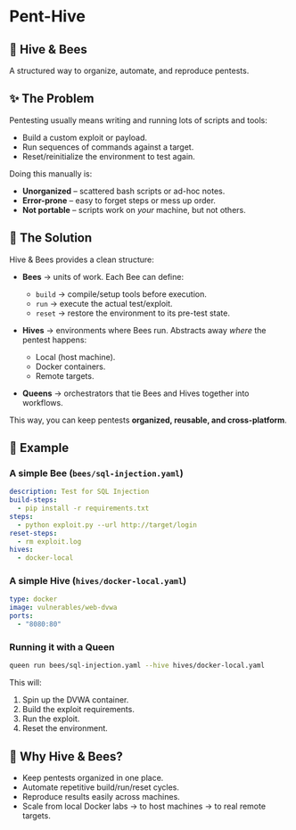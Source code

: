 # Pent-Hive

## 🐝 Hive & Bees

A structured way to organize, automate, and reproduce pentests.

## ✨ The Problem

Pentesting usually means writing and running lots of scripts and tools:

* Build a custom exploit or payload.
* Run sequences of commands against a target.
* Reset/reinitialize the environment to test again.

Doing this manually is:

* **Unorganized** – scattered bash scripts or ad-hoc notes.
* **Error-prone** – easy to forget steps or mess up order.
* **Not portable** – scripts work on *your* machine, but not others.

## 🐝 The Solution

Hive & Bees provides a clean structure:

* **Bees** → units of work.
  Each Bee can define:

  * `build` → compile/setup tools before execution.
  * `run` → execute the actual test/exploit.
  * `reset` → restore the environment to its pre-test state.

* **Hives** → environments where Bees run.
  Abstracts away *where* the pentest happens:

  * Local (host machine).
  * Docker containers.
  * Remote targets.

* **Queens** → orchestrators that tie Bees and Hives together into workflows.

This way, you can keep pentests **organized, reusable, and cross-platform**.

## 🚀 Example

### A simple Bee (`bees/sql-injection.yaml`)

```yaml
description: Test for SQL Injection
build-steps:
  - pip install -r requirements.txt
steps:
  - python exploit.py --url http://target/login
reset-steps:
  - rm exploit.log
hives:
  - docker-local
```

### A simple Hive (`hives/docker-local.yaml`)

```yaml
type: docker
image: vulnerables/web-dvwa
ports:
  - "8080:80"
```

### Running it with a Queen

```bash
queen run bees/sql-injection.yaml --hive hives/docker-local.yaml
```

This will:

1. Spin up the DVWA container.
2. Build the exploit requirements.
3. Run the exploit.
4. Reset the environment.

## 🎯 Why Hive & Bees?

* Keep pentests organized in one place.
* Automate repetitive build/run/reset cycles.
* Reproduce results easily across machines.
* Scale from local Docker labs → to host machines → to real remote targets.

